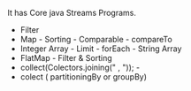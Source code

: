 It has Core java Streams Programs.
*  Filter 
*  Map - Sorting - Comparable - compareTo
*  Integer Array - Limit - forEach - String Array
*  FlatMap - Filter  & Sorting
*  collect(Colectors.joining(" , ")); -
*  colect ( partitioningBy or groupBy)
